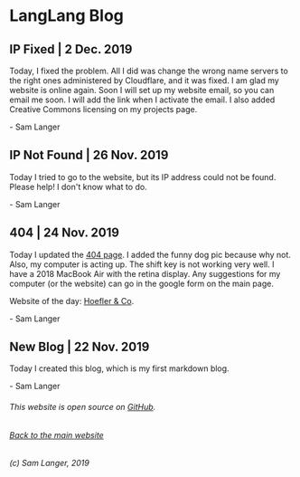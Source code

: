 # LangLang Blog

## IP Fixed | 2 Dec. 2019
Today, I fixed the problem. All I did was change the wrong name servers to the right ones administered by Cloudflare, and it was fixed. I am glad my website is online again. Soon I will set up my website email, so you can email me soon. I will add the link when I activate the email. I also added Creative Commons licensing on my projects page.

\- Sam Langer
## IP Not Found | 26 Nov. 2019
Today I tried to go to the website, but its IP address could not be found. Please help! I don't know what to do.

\- Sam Langer
## 404 | 24 Nov. 2019
Today I updated the [404 page](langlang.tech/404). I added the funny dog pic because why not. Also, my computer is acting up. The shift key is not working very well. I have a 2018 MacBook Air with the retina display. Any suggestions for my computer (or the website) can go in the google form on the main page.

Website of the day: [Hoefler & Co](https://typography.com).

\- Sam Langer

## New Blog | 22 Nov. 2019
Today I created this blog, which is my first markdown blog.

\- Sam Langer


###### This website is open source on [GitHub](https://github.com/KazZBodnar/KazZBodnar.github.io).

###### [Back to the main website](/index.html)

###### (c) Sam Langer, 2019
